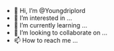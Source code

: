 - 👋 Hi, I’m @Youngdriplord
- 👀 I’m interested in ...
- 🌱 I’m currently learning ...
- 💞️ I’m looking to collaborate on ...
- 📫 How to reach me ...

<!---
Youngdriplord/Youngdriplord is a ✨ special ✨ repository because its `README.md` (this file) appears on your GitHub profile.
You can click the Preview link to take a look at your changes.
--->
